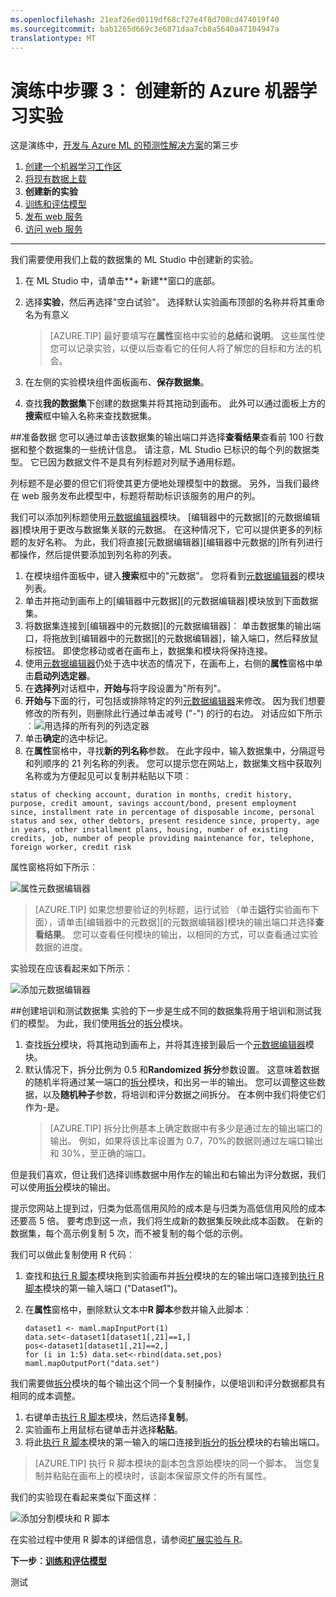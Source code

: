 ```yaml
---
ms.openlocfilehash: 21eaf26ed0119df68cf27e4f8d708cd474019f40
ms.sourcegitcommit: bab1265d669c3e6871daa7cb8a5640a47104947a
translationtype: MT
---
```

<properties 
    pageTitle="步骤 3︰ 创建新的机器学习实验 |Microsoft Azure" 
    description="制定预防性解决方案演练中的步骤 3︰ 在 Azure 机器学习 Studio 中创建新的培训试验。" 
    services="machine-learning" 
    documentationCenter="" 
    authors="garyericson" 
    manager="paulettm" 
    editor="cgronlun"/>

<tags 
    ms.service="machine-learning" 
    ms.workload="data-services" 
    ms.tgt_pltfrm="na" 
    ms.devlang="na" 
    ms.topic="article" 
    ms.date="07/10/2015" 
    ms.author="garye"/>


# 演练中步骤 3︰ 创建新的 Azure 机器学习实验

这是演练中，[开发与 Azure ML 的预测性解决方案](machine-learning-walkthrough-develop-predictive-solution.md)的第三步


1.  [创建一个机器学习工作区](machine-learning-walkthrough-1-create-ml-workspace.md)
2.  [将现有数据上载](machine-learning-walkthrough-2-upload-data.md)
3.  **创建新的实验**
4.  [训练和评估模型](machine-learning-walkthrough-4-train-and-evaluate-models.md)
5.  [发布 web 服务](machine-learning-walkthrough-5-publish-web-service.md)
6.  [访问 web 服务](machine-learning-walkthrough-6-access-web-service.md)

----------

我们需要使用我们上载的数据集的 ML Studio 中创建新的实验。  

1.  在 ML Studio 中，请单击**+ 新建**窗口的底部。
2.  选择**实验**，然后再选择"空白试验"。 选择默认实验画布顶部的名称并将其重命名为有意义

    > [AZURE.TIP] 最好要填写在**属性**窗格中实验的**总结**和**说明**。 这些属性使您可以记录实验，以便以后查看它的任何人将了解您的目标和方法的机会。

3.  在左侧的实验模块组件面板画布、**保存数据集**。
4.  查找**我的数据集**下创建的数据集并将其拖动到画布。 此外可以通过面板上方的**搜索**框中输入名称来查找数据集。  

##准备数据
您可以通过单击该数据集的输出端口并选择**查看结果**查看前 100 行数据和整个数据集的一些统计信息。 请注意，ML Studio 已标识的每个列的数据类型。 它已因为数据文件不是具有列标题对列赋予通用标题。  

列标题不是必要的但它们将使其更方便地处理模型中的数据。 另外，当我们最终在 web 服务发布此模型中，标题将帮助标识该服务的用户的列。  

我们可以添加列标题使用[元数据编辑器][元数据编辑器]模块。
[编辑器中的元数据][的元数据编辑器]模块用于更改与数据集关联的元数据。 在这种情况下，它可以提供更多的列标题的友好名称。 为此，我们将直接[元数据编辑器][编辑器中元数据的]所有列进行都操作，然后提供要添加到列名称的列表。

1.  在模块组件面板中，键入**搜索**框中的"元数据"。 您将看到[元数据编辑器][元数据编辑器]的模块列表。
2.  单击并拖动到画布上的[编辑器中元数据][的元数据编辑器]模块放到下面数据集。
3.  将数据集连接到[编辑器中的元数据][的元数据编辑器]︰ 单击数据集的输出端口，将拖放到[编辑器中的元数据][的元数据编辑器]，输入端口，然后释放鼠标按钮。 即使您移动或者在画布上，数据集和模块将保持连接。
4.  使用[元数据编辑器][元数据编辑器]仍处于选中状态的情况下，在画布上，右侧的**属性**窗格中单击**启动列选定器**。
5.  在**选择列**对话框中，**开始与**将字段设置为"所有列"。
6.  **开始与**下面的行，可包括或排除特定的列[元数据编辑器][元数据编辑器]来修改。 因为我们想要修改的所有列，则删除此行通过单击减号 ("-") 的行的右边。 对话应如下所示︰![用选择的所有列的列选定器][4]
7.  单击**确定**的选中标记。 
8.  在**属性**窗格中，寻找**新的列名称**参数。 在此字段中，输入数据集中，分隔逗号和列顺序的 21 列名称的列表。 您可以提示您在网站上，数据集文档中获取列名称或为方便起见可以复制并粘贴以下项︰  

<!-- try the same thing without upper-case 
        Status of checking account, Duration in months, Credit history, Purpose, Credit amount, Savings account/bond, Present employment since, Installment rate in percentage of disposable income, Personal status and sex, Other debtors, Present residence since, Property, Age in years, Other installment plans, Housing, Number of existing credits, Job, Number of people providing maintenance for, Telephone, Foreign worker, Credit risk  
-->

    status of checking account, duration in months, credit history, purpose, credit amount, savings account/bond, present employment since, installment rate in percentage of disposable income, personal status and sex, other debtors, present residence since, property, age in years, other installment plans, housing, number of existing credits, job, number of people providing maintenance for, telephone, foreign worker, credit risk  

属性窗格将如下所示︰

![属性元数据编辑器][1] 

> [AZURE.TIP] 如果您想要验证的列标题，运行试验 （单击**运行**实验画布下面），请单击[编辑器中的元数据][的元数据编辑器]模块的输出端口并选择**查看结果**。 您可以查看任何模块的输出，以相同的方式，可以查看通过实验数据的进度。

实验现在应该看起来如下所示︰  

![添加元数据编辑器][2]
 
##创建培训和测试数据集
实验的下一步是生成不同的数据集将用于培训和测试我们的模型。 为此，我们使用[拆分]的[拆分]模块。  

1.  查找[拆分][拆分]模块，将其拖动到画布上，并将其连接到最后一个[元数据编辑器][元数据编辑器]模块。
2.  默认情况下，拆分比例为 0.5 和**Randomized 拆分**参数设置。 这意味着数据的随机半将通过某一端口的[拆分][拆分]模块，和出另一半的输出。 您可以调整这些数据，以及**随机种子**参数，将培训和评分数据之间拆分。 在本例中我们将使它们作为-是。
    > [AZURE.TIP] 拆分比例基本上确定数据中有多少是通过左的输出端口的输出。 例如，如果将该比率设置为 0.7，70%的数据则通过左端口输出和 30%，至正确的端口。  
    
但是我们喜欢，但让我们选择训练数据中用作左的输出和右输出为评分数据，我们可以使用[拆分][拆分]模块的输出。  

提示您网站上提到过，归类为低高信用风险的成本是与归类为高低信用风险的成本还要高 5 倍。 要考虑到这一点，我们将生成新的数据集反映此成本函数。 在新的数据集，每个高示例复制 5 次，而不被复制的每个低的示例。   

我们可以做此复制使用 R 代码︰  

1.  查找和[执行 R 脚本][执行 r 脚本]模块拖到实验画布并[拆分][拆分]模块的左的输出端口连接到[执行 R 脚本][执行 r 脚本]模块的第一输入端口 ("Dataset1")。
2.  在**属性**窗格中，删除默认文本中**R 脚本**参数并输入此脚本︰ 

        dataset1 <- maml.mapInputPort(1)
        data.set<-dataset1[dataset1[,21]==1,]
        pos<-dataset1[dataset1[,21]==2,]
        for (i in 1:5) data.set<-rbind(data.set,pos)
        maml.mapOutputPort("data.set")


我们需要做[拆分][拆分]模块的每个输出这个同一个复制操作，以便培训和评分数据都具有相同的成本调整。

1.  右键单击[执行 R 脚本][执行 r 脚本]模块，然后选择**复制**。
2.  实验画布上用鼠标右键单击并选择**粘贴**。
3.  将此[执行 R 脚本][执行 r 脚本]模块的第一输入的端口连接到[拆分]的[拆分]模块的右输出端口。  

> [AZURE.TIP] 执行 R 脚本模块的副本包含原始模块的同一个脚本。 当您复制并粘贴在画布上的模块时，该副本保留原文件的所有属性。  
>
我们的实验现在看起来类似下面这样︰
 
![添加分割模块和 R 脚本][3]

在实验过程中使用 R 脚本的详细信息，请参阅[扩展实验与 R](machine-learning-extend-your-experiment-with-r.md)。

**下一步︰[训练和评估模型](machine-learning-walkthrough-4-train-and-evaluate-models.md)**


[1]: ./media/machine-learning-walkthrough-3-create-new-experiment/create1.png
[2]: ./media/machine-learning-walkthrough-3-create-new-experiment/create2.png
[3]: ./media/machine-learning-walkthrough-3-create-new-experiment/create3.png
[4]: ./media/machine-learning-walkthrough-3-create-new-experiment/columnselector.png


<!-- Module References -->
[执行 r 脚本]: https://msdn.microsoft.com/library/azure/30806023-392b-42e0-94d6-6b775a6e0fd5/
[元数据编辑器]: https://msdn.microsoft.com/library/azure/370b6676-c11c-486f-bf73-35349f842a66/
[拆分]: https://msdn.microsoft.com/library/azure/70530644-c97a-4ab6-85f7-88bf30a8be5f/
 
测试
